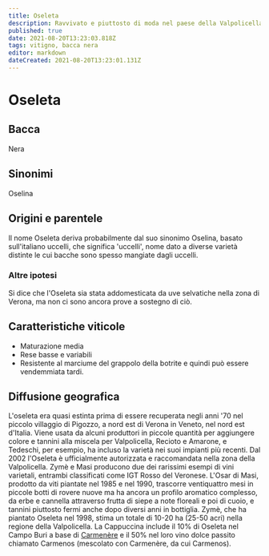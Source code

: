 ```yaml
---
title: Oseleta
description: Ravvivato e piuttosto di moda nel paese della Valpolicella.
published: true
date: 2021-08-20T13:23:03.818Z
tags: vitigno, bacca nera
editor: markdown
dateCreated: 2021-08-20T13:23:01.131Z
---
```


# Oseleta

## Bacca
Nera
## Sinonimi
Oselina



## Origini e parentele
Il nome Oseleta deriva probabilmente dal suo sinonimo Oselina, basato sull'italiano uccelli, che significa 'uccelli', nome dato a diverse varietà distinte le cui bacche sono spesso mangiate dagli uccelli.

### Altre ipotesi
Si dice che l'Oseleta sia stata addomesticata da uve selvatiche nella zona di Verona, ma non ci sono ancora prove a sostegno di ciò.

## Caratteristiche viticole
- Maturazione media
- Rese basse e variabili
- Resistente al marciume del grappolo della botrite e quindi può essere vendemmiata tardi.

## Diffusione geografica
L'oseleta era quasi estinta prima di essere recuperata negli anni '70 nel piccolo villaggio di Pigozzo, a nord est di Verona in Veneto, nel nord est d'Italia. Viene usata da alcuni produttori in piccole quantità per aggiungere colore e tannini alla miscela per Valpolicella, Recioto e Amarone, e Tedeschi, per esempio, ha incluso la varietà nei suoi impianti più recenti. Dal 2002 l'Oseleta è ufficialmente autorizzata e raccomandata nella zona della Valpolicella. Zymè e Masi producono due dei rarissimi esempi di vini varietali, entrambi classificati come IGT Rosso del Veronese. L'Osar di Masi, prodotto da viti piantate nel 1985 e nel 1990, trascorre ventiquattro mesi in piccole botti di rovere nuove ma ha ancora un profilo aromatico complesso, da erbe e cannella attraverso frutta di siepe a note floreali e poi di cuoio, e tannini piuttosto fermi anche dopo diversi anni in bottiglia. Zymè, che ha piantato Oseleta nel 1998, stima un totale di 10-20 ha (25-50 acri) nella regione della Valpolicella. La Cappuccina include il 10% di Oseleta nel Campo Buri a base di [Carmenère](/vitigni/bacca-nera/carmenere) e il 50% nel loro vino dolce passito chiamato Carmenos (mescolato con Carmenère, da cui Carmenos).